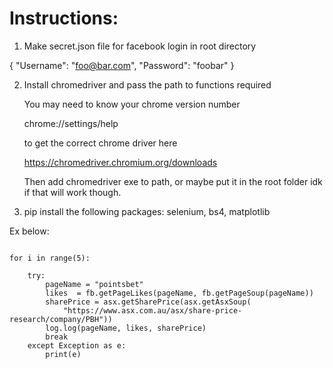 # Instructions:
1) Make secret.json file for facebook login in root directory

{
    "Username": "foo@bar.com",
    "Password": "foobar"
}

2) Install chromedriver and pass the path to functions required

    You may need to know your chrome version number

    chrome://settings/help

    to get the correct chrome driver here

    https://chromedriver.chromium.org/downloads

    Then add chromedriver exe to path, or maybe put it in the root folder idk if that will work though.

3)
    pip install the following packages: selenium, bs4, matplotlib

Ex below:
```

for i in range(5):

    try:
        pageName = "pointsbet"
        likes  = fb.getPageLikes(pageName, fb.getPageSoup(pageName))
        sharePrice = asx.getSharePrice(asx.getAsxSoup(
            "https://www.asx.com.au/asx/share-price-research/company/PBH"))
        log.log(pageName, likes, sharePrice)
        break
    except Exception as e:
        print(e)

```
